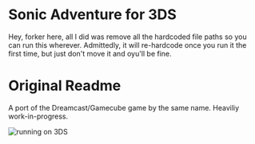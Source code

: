 # Sonic Adventure for 3DS
Hey, forker here, all I did was remove all the hardcoded file paths so you can run this wherever. Admittedly, it will re-hardcode once you run it the first time, but just don't move it and oyu'll be fine.

# Original Readme
A port of the Dreamcast/Gamecube game by the same name. Heaviliy work-in-progress.

![running on 3DS](/running.gif)
